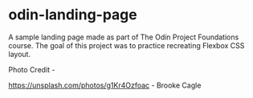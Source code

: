 # odin-landing-page

A sample landing page made as part of The Odin Project Foundations course. The goal of this project was to practice recreating Flexbox CSS layout. 


Photo Credit -

https://unsplash.com/photos/g1Kr4Ozfoac - Brooke Cagle

